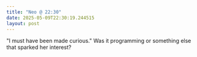 ```yaml
---
title: "Neo @ 22:30"
date: 2025-05-09T22:30:19.244515
layout: post
---
```


"I must have been made curious." Was it programming or something else that sparked her interest?